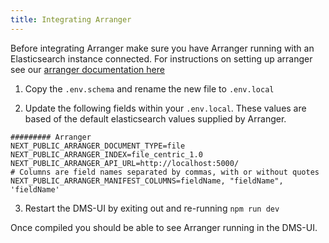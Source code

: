 ```yaml
---
title: Integrating Arranger
---
```


Before integrating Arranger make sure you have Arranger running with an Elasticsearch instance connected. For instructions on setting up arranger see our [arranger documentation here](https://overture.bio/documentation/arranger)

1. Copy the `.env.schema` and rename the new file to `.env.local`


2. Update the following fields within your `.env.local`. These values are based of the default elasticsearch values supplied by Arranger.

```
######### Arranger
NEXT_PUBLIC_ARRANGER_DOCUMENT_TYPE=file 
NEXT_PUBLIC_ARRANGER_INDEX=file_centric_1.0
NEXT_PUBLIC_ARRANGER_API_URL=http://localhost:5000/
# Columns are field names separated by commas, with or without quotes
NEXT_PUBLIC_ARRANGER_MANIFEST_COLUMNS=fieldName, "fieldName", 'fieldName'
```

3. Restart the DMS-UI by exiting out and re-running `npm run dev`

Once compiled you should be able to see Arranger running in the DMS-UI.

<!--Grab screenshot once docker is fixed-->



